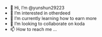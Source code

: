 - 👋 Hi, I’m @yunshun29223
- 👀 I’m interested in otherdeed
- 🌱 I’m currently learning how to earn more
- 💞️ I’m looking to collaborate on koda
- 📫 How to reach me ...

<!---
yunshun29223/yunshun29223 is a ✨ special ✨ repository because its `README.md` (this file) appears on your GitHub profile.
You can click the Preview link to take a look at your changes.
--->

